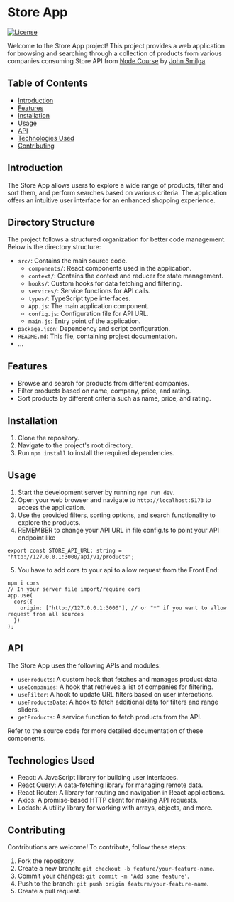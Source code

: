# Store App

[![License](https://img.shields.io/badge/License-MIT-blue.svg)](LICENSE)

Welcome to the Store App project! This project provides a web application for browsing and searching through a collection of products from various companies consuming Store API from [Node Course](https://www.udemy.com/course/nodejs-tutorial-and-projects-course/learn/lecture/27096960) by [John Smilga](https://johnsmilga.com/)

## Table of Contents

- [Introduction](#introduction)
- [Features](#features)
- [Installation](#installation)
- [Usage](#usage)
- [API](#api)
- [Technologies Used](#technologies-used)
- [Contributing](#contributing)

## Introduction

The Store App allows users to explore a wide range of products, filter and sort them, and perform searches based on various criteria. The application offers an intuitive user interface for an enhanced shopping experience.

## Directory Structure

The project follows a structured organization for better code management. Below is the directory structure:

- `src/`: Contains the main source code.
  - `components/`: React components used in the application.
  - `context/`: Contains the context and reducer for state management.
  - `hooks/`: Custom hooks for data fetching and filtering.
  - `services/`: Service functions for API calls.
  - `types/`: TypeScript type interfaces.
  - `App.js`: The main application component.
  - `config.js`: Configuration file for API URL.
  - `main.js`: Entry point of the application.
- `package.json`: Dependency and script configuration.
- `README.md`: This file, containing project documentation.
- ...

## Features

- Browse and search for products from different companies.
- Filter products based on name, company, price, and rating.
- Sort products by different criteria such as name, price, and rating.

## Installation

1. Clone the repository.
2. Navigate to the project's root directory.
3. Run `npm install` to install the required dependencies.

## Usage

1. Start the development server by running `npm run dev`.
2. Open your web browser and navigate to `http://localhost:5173` to access the application.
3. Use the provided filters, sorting options, and search functionality to explore the products.
4. REMEMBER to change your API URL in file config.ts to point your API endpoint like
```
export const STORE_API_URL: string = "http://127.0.0.1:3000/api/v1/products";
```
5. You have to add cors to your api to allow request from the Front End:
```
npm i cors
// In your server file import/require cors
app.use(
  cors({
    origin: ["http://127.0.0.1:3000"], // or "*" if you want to allow request from all sources
  })
);
```

## API

The Store App uses the following APIs and modules:

- `useProducts`: A custom hook that fetches and manages product data.
- `useCompanies`: A hook that retrieves a list of companies for filtering.
- `useFilter`: A hook to update URL filters based on user interactions.
- `useProductsData`: A hook to fetch additional data for filters and range sliders.
- `getProducts`: A service function to fetch products from the API.

Refer to the source code for more detailed documentation of these components.

## Technologies Used

- React: A JavaScript library for building user interfaces.
- React Query: A data-fetching library for managing remote data.
- React Router: A library for routing and navigation in React applications.
- Axios: A promise-based HTTP client for making API requests.
- Lodash: A utility library for working with arrays, objects, and more.

## Contributing

Contributions are welcome! To contribute, follow these steps:

1. Fork the repository.
2. Create a new branch: `git checkout -b feature/your-feature-name`.
3. Commit your changes: `git commit -m 'Add some feature'`.
4. Push to the branch: `git push origin feature/your-feature-name`.
5. Create a pull request.

